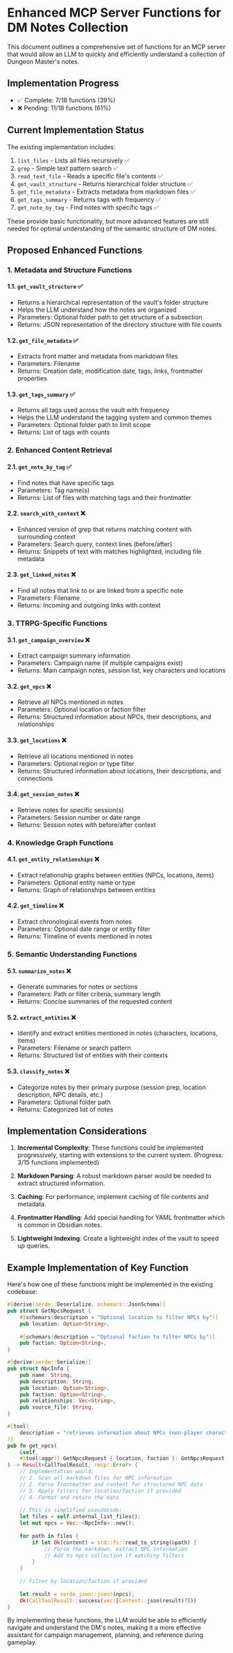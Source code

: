 # Enhanced MCP Server Functions for DM Notes Collection

This document outlines a comprehensive set of functions for an MCP server that would allow an LLM to quickly and efficiently understand a collection of Dungeon Master's notes.

## Implementation Progress
- ✅ Complete: 7/18 functions (39%)
- ❌ Pending: 11/18 functions (61%)

## Current Implementation Status

The existing implementation includes:
1. `list_files` - Lists all files recursively ✅
2. `grep` - Simple text pattern search ✅
3. `read_text_file` - Reads a specific file's contents ✅
4. `get_vault_structure` - Returns hierarchical folder structure ✅
5. `get_file_metadata` - Extracts metadata from markdown files ✅
6. `get_tags_summary` - Returns tags with frequency ✅
7. `get_note_by_tag` - Find notes with specific tags ✅

These provide basic functionality, but more advanced features are still needed for optimal understanding of the semantic structure of DM notes.

## Proposed Enhanced Functions

### 1. Metadata and Structure Functions

#### 1.1. `get_vault_structure` ✅
- Returns a hierarchical representation of the vault's folder structure
- Helps the LLM understand how the notes are organized
- Parameters: Optional folder path to get structure of a subsection
- Returns: JSON representation of the directory structure with file counts

#### 1.2. `get_file_metadata` ✅
- Extracts front matter and metadata from markdown files
- Parameters: Filename
- Returns: Creation date, modification date, tags, links, frontmatter properties

#### 1.3. `get_tags_summary` ✅
- Returns all tags used across the vault with frequency
- Helps the LLM understand the tagging system and common themes
- Parameters: Optional folder path to limit scope
- Returns: List of tags with counts

### 2. Enhanced Content Retrieval

#### 2.1. `get_note_by_tag` ✅
- Find notes that have specific tags
- Parameters: Tag name(s)
- Returns: List of files with matching tags and their frontmatter

#### 2.2. `search_with_context` ❌
- Enhanced version of grep that returns matching content with surrounding context
- Parameters: Search query, context lines (before/after)
- Returns: Snippets of text with matches highlighted, including file metadata

#### 2.3. `get_linked_notes` ❌
- Find all notes that link to or are linked from a specific note
- Parameters: Filename
- Returns: Incoming and outgoing links with context

### 3. TTRPG-Specific Functions

#### 3.1. `get_campaign_overview` ❌
- Extract campaign summary information
- Parameters: Campaign name (if multiple campaigns exist)
- Returns: Main campaign notes, session list, key characters and locations

#### 3.2. `get_npcs` ❌
- Retrieve all NPCs mentioned in notes
- Parameters: Optional location or faction filter
- Returns: Structured information about NPCs, their descriptions, and relationships

#### 3.3. `get_locations` ❌
- Retrieve all locations mentioned in notes
- Parameters: Optional region or type filter
- Returns: Structured information about locations, their descriptions, and connections

#### 3.4. `get_session_notes` ❌
- Retrieve notes for specific session(s)
- Parameters: Session number or date range
- Returns: Session notes with before/after context

### 4. Knowledge Graph Functions

#### 4.1. `get_entity_relationships` ❌
- Extract relationship graphs between entities (NPCs, locations, items)
- Parameters: Optional entity name or type
- Returns: Graph of relationships between entities

#### 4.2. `get_timeline` ❌
- Extract chronological events from notes
- Parameters: Optional date range or entity filter
- Returns: Timeline of events mentioned in notes

### 5. Semantic Understanding Functions

#### 5.1. `summarize_notes` ❌
- Generate summaries for notes or sections
- Parameters: Path or filter criteria, summary length
- Returns: Concise summaries of the requested content

#### 5.2. `extract_entities` ❌
- Identify and extract entities mentioned in notes (characters, locations, items)
- Parameters: Filename or search pattern
- Returns: Structured list of entities with their contexts

#### 5.3. `classify_notes` ❌
- Categorize notes by their primary purpose (session prep, location description, NPC details, etc.)
- Parameters: Optional folder path
- Returns: Categorized list of notes

## Implementation Considerations

1. **Incremental Complexity**: These functions could be implemented progressively, starting with extensions to the current system. (Progress: 3/15 functions implemented)

2. **Markdown Parsing**: A robust markdown parser would be needed to extract structured information.

3. **Caching**: For performance, implement caching of file contents and metadata.

4. **Frontmatter Handling**: Add special handling for YAML frontmatter which is common in Obsidian notes.

5. **Lightweight Indexing**: Create a lightweight index of the vault to speed up queries.

## Example Implementation of Key Function

Here's how one of these functions might be implemented in the existing codebase:

```rust
#[derive(serde::Deserialize, schemars::JsonSchema)]
pub struct GetNpcsRequest {
    #[schemars(description = "Optional location to filter NPCs by")]
    pub location: Option<String>,
    
    #[schemars(description = "Optional faction to filter NPCs by")]
    pub faction: Option<String>,
}

#[derive(serde::Serialize)]
pub struct NpcInfo {
    pub name: String,
    pub description: String,
    pub location: Option<String>,
    pub faction: Option<String>,
    pub relationships: Vec<String>,
    pub source_file: String,
}

#[tool(
    description = "retrieves information about NPCs (non-player characters) from the campaign notes"
)]
pub fn get_npcs(
    &self,
    #[tool(aggr)] GetNpcsRequest { location, faction }: GetNpcsRequest,
) -> Result<CallToolResult, rmcp::Error> {
    // Implementation would:
    // 1. Scan all markdown files for NPC information
    // 2. Parse frontmatter and content for structured NPC data
    // 3. Apply filters for location/faction if provided
    // 4. Format and return the data
    
    // This is simplified pseudocode:
    let files = self.internal_list_files();
    let mut npcs = Vec::<NpcInfo>::new();
    
    for path in files {
        if let Ok(content) = std::fs::read_to_string(&path) {
            // Parse the markdown, extract NPC information
            // Add to npcs collection if matching filters
        }
    }
    
    // Filter by location/faction if provided
    
    let result = serde_json::json!(npcs);
    Ok(CallToolResult::success(vec![Content::json(result)?]))
}
```

By implementing these functions, the LLM would be able to efficiently navigate and understand the DM's notes, making it a more effective assistant for campaign management, planning, and reference during gameplay.